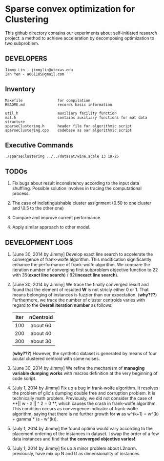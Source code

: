 Sparse convex optimization for Clustering
=======================

This github directory contains our experiments about self-initiated research
project: a method to achieve acceleration by decomposing optimization to two subproblem.

DEVELOPERS
---------------

    Jimmy Lin - jimmylin@utexas.edu
    Ian Yen - a061105@gmail.com


Inventory
--------------

    Makefile                for compilation
    README.md               records basic information

    util.h                  auxiliary facility function
    mat.h                   contains auxiliary functions for mat data structure
    sparseClustering.h      header file for algorithmic script
    sparseClustering.cpp    codebase as our algorithmic script

Executive Commands
-----------------

    ./sparseClustering ../../dataset/wine.scale 13 10-25

TODOs
---------------
1. Fix bugs about result inconsistency according to the input data shuffling.
   Possible solution involves in tracing the computational process.

2. The case of indistinguishable cluster assignment (0.50 to one cluster and
   \0.5 to the other one)

3. Compare and improve current performance. 

4. Apply similar approach to other model.

DEVELOPMENT LOGS
---------------

1. [June 30, 2014 by Jimmy] Develop exact line search to accelerate the convergence of
   frank-wolfe algorithm. This modification significantly enhance the
   performance of frank-wolfe algorithm. We compare the iteration number of
   converging first subproblem objective function to 22 with 35(**exact line search**) / 82(**inexact line search**). 
   
2. [June 30, 2014 by Jimmy] We trace the finally converged result and found that the
   element of resulted **W** is not stricly either 0 or 1. That means
   belonging of instances is fuzzier than our expectation. (**why???**) Furthermore, we
   trace the number of cluster centroids varies with regard to the **Overall
   iteration number** as follows:  

   | iter | nCentroid |
   | -----|:---------:|
   | 100  | about 60  |
   | 200  | about 40  |
   | 300  | about 30  |

   (**why???**) However, the synthetic dataset is generated by means of four
   acutal clustered centroid with some noises. 

3. [June 30, 2014 by Jimmy] We refine the mechanism of **managing variable
   dumping works** with macros definition at the very beginning of code script.

4. [July 1, 2014 by Jimmy] Fix up a bug in frank-wolfe algorithm. It resolves
   the problem of glic's dumping double free and corruption problem. It is
   technically math problem. Previously, we did not consider the case of 
   **|| w - z || ^ 2 = 0 **, which causes the crash in frank-wolfe algorithm.
   This condition occurs as convergence indicator of frank-wolfe algorithm,
   saying that there is no further growth for **w** as w^(k+1) = w^(k) + gamma
   \* (s - w^(k)). 

5. [July 1, 2014 by Jimmy] the found optima would vary according to the
   placement ordering of the instances in dataset. I swap the order of a few
   data instances and find that **the converged objective varies!**.  

6. [July 1, 2014 by Jimmy] fix up a minor problem about L2norm. previously,
   have mix up N and D as dimensionality of instances. 

